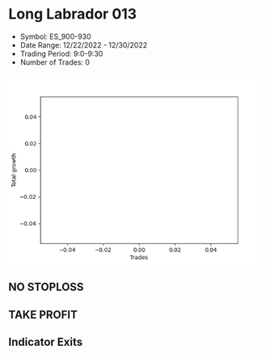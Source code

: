 # Long Labrador 013 
- Symbol: ES_900-930
- Date Range: 12/22/2022 - 12/30/2022
- Trading Period: 9:0-9:30
- Number of Trades: 0

![Plot](LongLabrador013ES_900-930.png)
## NO STOPLOSS














## TAKE PROFIT











## Indicator Exits

